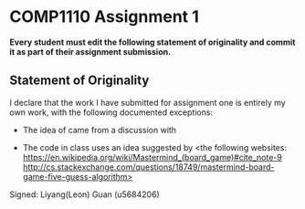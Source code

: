 # COMP1110 Assignment 1

**Every student must edit the following statement of originality and commit it as part of their assignment submission.**

## Statement of Originality

I declare that the work I have submitted for assignment one is entirely my own work, with the following documented exceptions:

* The idea of <null> came from a discussion with <null>

* The code in class <guesser> uses an idea suggested by <the following websites: https://en.wikipedia.org/wiki/Mastermind_(board_game)#cite_note-9  http://cs.stackexchange.com/questions/18749/mastermind-board-game-five-guess-algorithm>

Signed: Liyang(Leon) Guan (u5684206)
